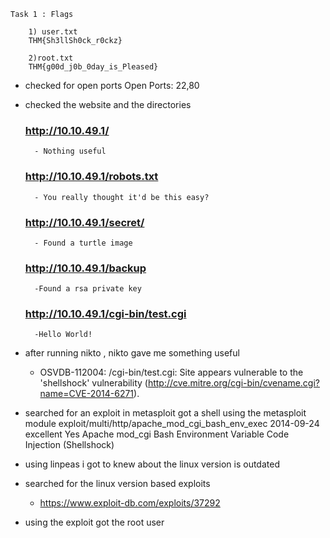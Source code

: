 
```
Task 1 : Flags

	1) user.txt
	THM{Sh3llSh0ck_r0ckz}

	2)root.txt
	THM{g00d_j0b_0day_is_Pleased}

```

* checked for open ports
	Open Ports: 22,80


* checked the website and the directories

	### http://10.10.49.1/
		- Nothing useful 
	### http://10.10.49.1/robots.txt
		- You really thought it'd be this easy?
	### http://10.10.49.1/secret/
		- Found a turtle image
	### http://10.10.49.1/backup
		-Found a rsa private key 
	### http://10.10.49.1/cgi-bin/test.cgi
		-Hello World!


* after running nikto , nikto gave me something useful 
	+ OSVDB-112004: /cgi-bin/test.cgi: Site appears vulnerable to the 'shellshock' vulnerability (http://cve.mitre.org/cgi-bin/cvename.cgi?name=CVE-2014-6271).


* searched for an exploit in metasploit 
	got a shell using the metasploit module
	exploit/multi/http/apache_mod_cgi_bash_env_exec    2014-09-24       excellent  Yes    Apache mod_cgi Bash Environment Variable Code Injection (Shellshock)


* using linpeas i got to knew about the linux version is outdated


* searched for the linux version based exploits
	- https://www.exploit-db.com/exploits/37292

 

* using the exploit got the root user

